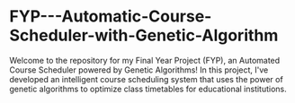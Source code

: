 # FYP---Automatic-Course-Scheduler-with-Genetic-Algorithm
Welcome to the repository for my Final Year Project (FYP), an Automated Course Scheduler powered by Genetic Algorithms!  In this project, I've developed an intelligent course scheduling system that uses the power of genetic algorithms to optimize class timetables for educational institutions.
